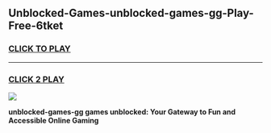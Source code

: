 
## Unblocked-Games-unblocked-games-gg-Play-Free-6tket
<h3>
<a href="https://premium76.site?title=unblocked-games-gg&ref=21A">CLICK TO PLAY</a></h3>
<hr>

<h3>
<a href="https://premium76.site?title=unblocked-games-gg&ref=21A">CLICK 2 PLAY</a>
  
</h3>

<a href="https://premium76.site?title=unblocked-games-gg&ref=21A"><img src="https://clearcache.store/games.png"></a>


**unblocked-games-gg games unblocked: Your Gateway to Fun and Accessible Online Gaming**

